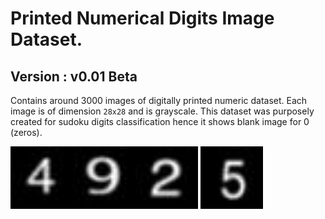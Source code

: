 
# Printed Numerical Digits Image Dataset.

## Version : v0.01 Beta

Contains around 3000 images of digitally printed numeric dataset. Each image is of dimension `28x28` and is grayscale. This dataset was purposely created for sudoku digits classification hence it shows blank image for 0 (zeros).


<img src="https://github.com/kaydee0502/printed-digits-dataset/blob/master/assets/4/0_0_179.jpeg" width="100" height="100" align = "left"/>
<img src="https://github.com/kaydee0502/printed-digits-dataset/blob/master/assets/2/0_0_2505.jpeg" width="100" height="100" align="middle"/>
<img src="https://github.com/kaydee0502/printed-digits-dataset/blob/master/assets/9/0_0_9281.jpeg" width="100" height="100" align="left"/>
<img src="https://github.com/kaydee0502/printed-digits-dataset/blob/master/assets/5/0_0_5751.jpeg" width="100" height="100" align="middle"/>

